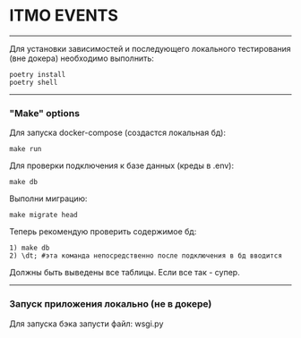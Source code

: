 # ITMO EVENTS

_____
Для установки зависимостей и последующего локального тестирования (вне докера) необходимо выполнить:
```
poetry install
poetry shell
```
_____

### "Make" options
Для запуска docker-compose (создастся локальная бд):
```
make run
```
Для проверки подключения к базе данных (креды в .env):
```
make db
```
Выполни миграцию:
```
make migrate head
```

Теперь рекомендую проверить содержимое бд:
```
1) make db
2) \dt; #эта команда непосредственно после подключения в бд вводится
```
Должны быть выведены все таблицы. Если все так - супер.

---
### Запуск приложения локально (не в докере)
Для запуска бэка запусти файл: wsgi.py

